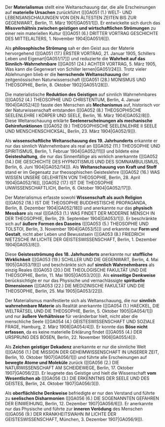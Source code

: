 
Der **Materialismus** stellt eine Weltanschauung dar, die alle Erscheinungen auf **materielle Ursachen** zurückführt ([[GA051 (1.) WELT- UND LEBENSANSCHAUUNGEN VON DEN ÄLTESTEN ZEITEN BIS ZUR GEGENWART, Berlin, 11. März 1901|GA051/1]]). Er entwickelte sich durch das **Missverhältnis zwischen geistigen und wirtschaftlichen Strömungen** zu einer rein materiellen Kultur ([[GA051 (6.) DRITTER VORTRAG GESCHICHTE DES MITTELALTERS, 1. November 1904|GA051/6]]).

Als **philosophische Strömung** sah er den Geist aus der Materie hervorgehend ([[GA051 (17.) ERSTER VORTRAG, 21. Januar 1905, Schillers Leben und Eigenart|GA051/17]]) und reduzierte die **Wahrheit auf das Sinnlich-Wahrnehmbare** ([[GA051 (24.) ACHTER VORTRAG, 5. März 1905, Was kann die Gegenwart von Schiller lernen|GA051/24]]). Trotz vieler Ablehnungen blieb er die **herrschende Weltanschauung** der zeitgenössischen Naturwissenschaft ([[GA051 (28.) MONISMUS UND THEOSOPHIE, Berlin, 8. Oktober 1902|GA051/28]]).

Die materialistische **Reduktion des Geistigen** auf sinnlich Wahrnehmbares ([[GA052 (4.) THEOSOPHIE UND CHRISTENTUM, Berlin, 4. Januar 1904|GA052/4]]) fasste den Menschen als **Mechanismus** auf, historisch vor der Naturwissenschaft entstanden ([[GA052 (8.) THEOSOPHISCHE SEELENLEHRE I KÖRPER UND SEELE, Berlin, 16. März 1904|GA052/8]]). Diese Weltanschauung erklärte **Seelenerscheinungen als mechanische Gehirnfunktionen** ([[GA052 (9.) THEOSOPHISCHE SEELENLEHRE II SEELE UND MENSCHENSCHICKSAL, Berlin, 23. März 1904|GA052/9]]).

Als **wissenschaftliche Weltanschauung des 19. Jahrhunderts** erkannte er nur das sinnlich Wahrnehmbare als real an ([[GA052 (11.) THEOSOPHIE UND SPIRITISMUS, Berlin, 1. Februar 1904|GA052/11]]) und bildete eine **Geisteshaltung**, die nur das Sinnenfällige als wirklich anerkannte ([[GA052 (14.) DIE GESCHICHTE DES HYPNOTISMUS UND DES SOMNAMBULISMUS, Berlin, 6. Juni 1904|GA052/14]]). Als **Weltanschauung von Kraft und Stoff** stand er im Gegensatz zur theosophischen Geisteslehre ([[GA052 (16.) WAS WISSEN UNSERE GELEHRTEN VON THEOSOPHIE, Berlin, 28. April 1904|GA052/16]], [[GA052 (17.) IST DIE THEOSOPHIE UNWISSENSCHAFTLICH, Berlin, 6. Oktober 1904|GA052/17]]).

Der Materialismus erfasste sowohl **Wissenschaft als auch Religion** ([[GA052 (18.) IST DIE THEOSOPHIE BUDDHISTISCHE PROPAGANDA, Berlin, 8. Dezember 1904|GA052/18]]) und anerkannte nur das **physisch Messbare** als real ([[GA053 (1.) WAS FINDET DER MODERNE MENSCH IN DER THEOSOPHIE, Berlin, 29. September 1904|GA053/1]]). Er beschränkte sich auf **äußere Formen des Daseins** ([[GA053 (5.) THEOSOPHIE UND TOLSTOI, Berlin, 3. November 1904|GA053/5]]) und erkannte nur **Form und Gestalt**, nicht aber Leben und Bewusstsein ([[GA053 (8.) FRIEDRICH NIETZSCHE IM LICHTE DER GEISTESWISSENSCHAFT, Berlin, 1. Dezember 1904|GA053/8]]).

Diese **Geistesströmung des 18. Jahrhunderts** anerkannte nur **stoffliche Wirklichkeit** ([[GA053 (19.) SCHILLER UND DIE GEGENWART, Berlin, 4. Mai 1905|GA053/19]]) und beschränkte sich auf **sinnlich Wahrnehmbares** als einzig Reales ([[GA053 (20.) DIE THEOLOGISCHE FAKULTÄT UND DIE THEOSOPHIE, Berlin, 11. Mai 1905|GA053/20]]). Als **einseitige Denkweise** berücksichtigte er nur das Physische und vernachlässigte **spirituelle Dimensionen** ([[GA053 (22.) DIE MEDIZINISCHE FAKULTÄT UND DIE THEOSOPHIE, Berlin, 25. Mai 1905|GA053/22]]).

Der Materialismus manifestierte sich als Weltanschauung, die nur **sinnlich wahrnehmbare Materie** als Realität anerkannte ([[GA054 (1.) HAECKEL, DIE WELTRÄTSEL UND DIE THEOSOPHIE, Berlin, 5. Oktober 1905|GA054/1]]) und nur **äußere Verhältnisse** für veränderbar hielt, nicht aber die menschliche Seele ([[GA054 (4.) GEISTESWISSENSCHAFT UND SOZIALE FRAGE, Hamburg, 2. März 1908|GA054/4]]). Er konnte das **Böse nicht erfassen**, da es keine materielle Erklärung findet ([[GA055 (4.) DER URSPRUNG DES BÖSEN, Berlin, 22. November 1906|GA055/4]]).

Als **Zeichen geistiger Dekadenz** anerkannte er nur die sinnliche Welt ([[GA056 (1.) DIE MISSION DER GEHEIMWISSENSCHAFT IN UNSERER ZEIT, Berlin, 10. Oktober 1907|GA056/1]]) und führte alle Erscheinungen auf **bewegte Atome und Moleküle** zurück ([[GA056 (2.) DIE NATURWISSENSCHAFT AM SCHEIDEWEGE, Berlin, 17. Oktober 1907|GA056/2]]). Er leugnete das Geistige und hielt die Wissenschaft **vom Wesentlichen ab** ([[GA056 (3.) DIE ERKENNTNIS DER SEELE UND DES GEISTES, Berlin, 24. Oktober 1907|GA056/3]]).

Als **oberflächliche Denkweise** befriedigte er nur den Verstand und führte zu **seelischen Disharmonien** ([[GA056 (6.) DIE SOGENANNTEN GEFAHREN DER EINWEIHUNG, Berlin, 12. Dezember 1907|GA056/6]]). Er anerkannte nur das Physische und führte zur **inneren Verödung** des Menschen ([[GA056 (9.) DER KRANKHEITSWAHN IM LICHTE DER GEISTESWISSENSCHAFT, München, 3. Dezember 1907|GA056/9]]).
